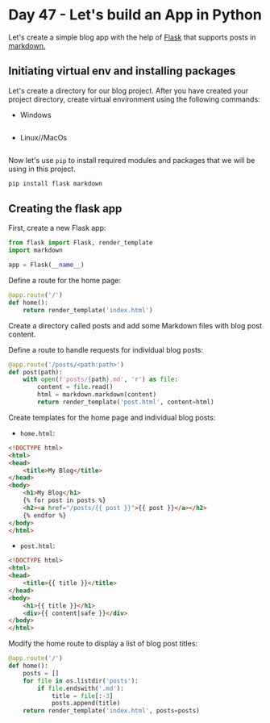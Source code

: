 # Day 47 - Let's build an App in Python

Let's create a simple blog app with the help of [Flask](https://flask.palletsprojects.com/en/2.2.x/) that supports posts in [markdown.](https://www.markdownguide.org/basic-syntax/)

## Initiating virtual env and installing packages

Let's create a directory for our blog project. After you have created your project directory, create virtual environment using the following commands:
- Windows
  ``` bash
  ```
- Linux//MacOs
  ``` bash
  ```
  
Now let's use `pip` to install required modules and packages that we will be using in this project.
``` bash
pip install flask markdown
```

## Creating the flask app

First, create a new Flask app:

``` python
from flask import Flask, render_template
import markdown

app = Flask(__name__)
```

Define a route for the home page:
``` python
@app.route('/')
def home():
    return render_template('index.html')
```

Create a directory called posts and add some Markdown files with blog post content.

Define a route to handle requests for individual blog posts:

``` python
@app.route('/posts/<path:path>')
def post(path):
    with open(f'posts/{path}.md', 'r') as file:
        content = file.read()
        html = markdown.markdown(content)
        return render_template('post.html', content=html)
```

Create templates for the home page and individual blog posts:
- `home.html`:

``` html
<!DOCTYPE html>
<html>
<head>
    <title>My Blog</title>
</head>
<body>
    <h1>My Blog</h1>
    {% for post in posts %}
    <h2><a href="/posts/{{ post }}">{{ post }}</a></h2>
    {% endfor %}
</body>
</html>
```

- `post.html`:

``` html
<!DOCTYPE html>
<html>
<head>
    <title>{{ title }}</title>
</head>
<body>
    <h1>{{ title }}</h1>
    <div>{{ content|safe }}</div>
</body>
</html>
```

Modify the home route to display a list of blog post titles:

``` python
@app.route('/')
def home():
    posts = []
    for file in os.listdir('posts'):
        if file.endswith('.md'):
            title = file[:-3]
            posts.append(title)
    return render_template('index.html', posts=posts)
```

  
